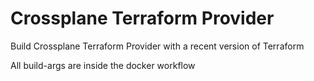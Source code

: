 # Crossplane Terraform Provider

Build Crossplane Terraform Provider with a recent version of Terraform

All build-args are inside the docker workflow
